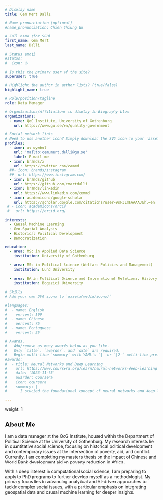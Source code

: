 ```yaml
---
# Display name
title: Cem Mert Dallı

# Name pronunciation (optional)
#name_pronunciation: Chien Shiung Wu

# Full name (for SEO)
first_name: Cem Mert
last_name: Dalli

# Status emoji
#status:
#  icon: ☕️

# Is this the primary user of the site?
superuser: true

# Highlight the author in author lists? (true/false)
highlight_name: true

# Role/position/tagline
role: Data Manager

# Organizations/Affiliations to display in Biography blox
organizations:
  - name: QoG Institute, University of Gothenburg
    url: https://www.gu.se/en/quality-government

# Social network links
# Need to use another icon? Simply download the SVG icon to your `assets/media/icons/` folder.
profiles:
  - icon: at-symbol
    url: 'mailto:cem.mert.dalli@gu.se'
    label: E-mail me
  - icon: brands/x
    url: https://twitter.com/cemmd
  ##- icon: brands/instagram
  ##  url: https://www.instagram.com/
  - icon: brands/github
    url: https://github.com/cmertdalli
  - icon: brands/linkedin
    url: https://www.linkedin.com/cemmd
  - icon: academicons/google-scholar
    url: https://scholar.google.com/citations?user=9sF3LmEAAAAJ&hl=en
 # - icon: academicons/orcid
 #   url: https://orcid.org/

interests:
  - Causal Machine Learning
  - Geo-Spatial Analysis
  - Historical Political Development
  - Democratization

education:
  - area: MSc in Applied Data Science
    institution: University of Gothenburg
  
  - area: MSc in Political Science (Welfare Policies and Management)
    institution: Lund University
   
  - area: BA in Political Science and International Relations, History
    institution: Bogazici University
 
# Skills
# Add your own SVG icons to `assets/media/icons/`

#languages:
#  - name: English
#    percent: 100
#  - name: Chinese
#    percent: 75
#  - name: Portuguese
#    percent: 25

# Awards.
#   Add/remove as many awards below as you like.
#   Only `title`, `awarder`, and `date` are required.
#   Begin multi-line `summary` with YAML's `|` or `|2-` multi-line prefix and indent 2 spaces below.
#awards:
#  - title: Neural Networks and Deep Learning
#    url: https://www.coursera.org/learn/neural-networks-deep-learning
#    date: '2023-11-25'
#    awarder: Coursera
#    icon: coursera
#    summary: |
#      I studied the foundational concept of neural networks and deep learning. By the end, I was familiar with the significant technological trends #driving the rise of deep learning; build, train, and apply fully connected deep neural networks; implement efficient (vectorized) neural networks; # #identify key parameters in a neural network’s architecture; and apply deep learning to your own applications.

---
```


weight: 1

## About Me

I am a data manager at the QoG Institute, housed within the Department of Political Science at the University of Gothenburg. My research interests lie in quantitative social science, focusing on historical political development and contemporary issues at the intersection of poverty, aid, and conflict. Currently, I am completing my master’s thesis on the impact of Chinese and World Bank development aid on poverty reduction in Africa.

With a deep interest in computational social science, I am preparing to apply to PhD programs to further develop myself as a methodologist. My primary focus lies in advancing analytical and AI-driven approaches to tackle complex social issues, with a particular emphasis on integrating geospatial data and causal machine learning for deeper insights.
